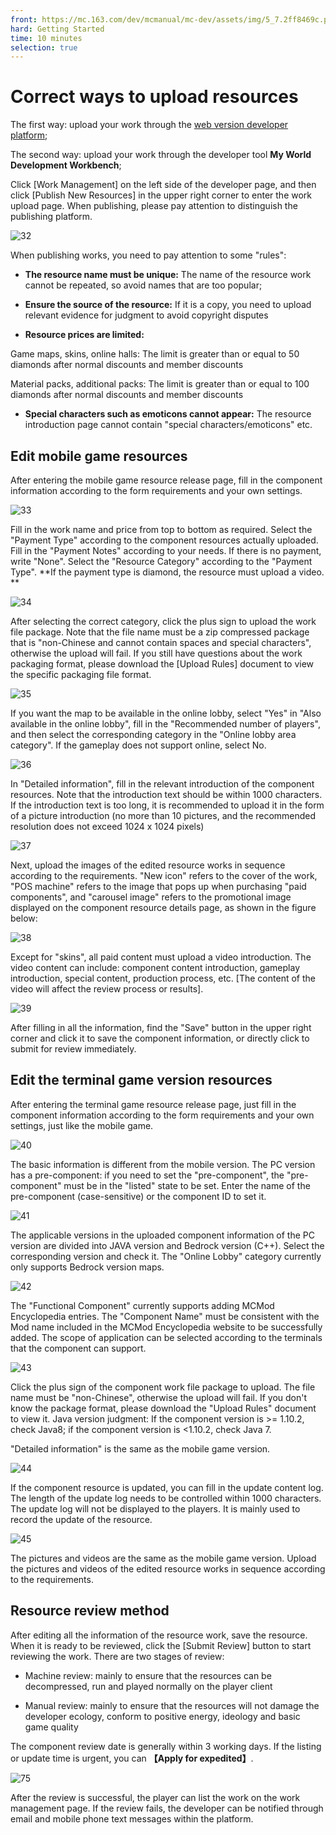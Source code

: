 ```yaml
--- 
front: https://mc.163.com/dev/mcmanual/mc-dev/assets/img/5_7.2ff8469c.png 
hard: Getting Started 
time: 10 minutes 
selection: true 
--- 
```

# Correct ways to upload resources 

The first way: upload your work through the [web version developer platform](https://mcdev.webapp.163.com/); 

The second way: upload your work through the developer tool **My World Development Workbench**; 

Click [Work Management] on the left side of the developer page, and then click [Publish New Resources] in the upper right corner to enter the work upload page. When publishing, please pay attention to distinguish the publishing platform. 

![32](./images/5_1.png) 

When publishing works, you need to pay attention to some "rules": 

- **The resource name must be unique:** The name of the resource work cannot be repeated, so avoid names that are too popular; 

- **Ensure the source of the resource:** If it is a copy, you need to upload relevant evidence for judgment to avoid copyright disputes 

- **Resource prices are limited:** 

Game maps, skins, online halls: The limit is greater than or equal to 50 diamonds after normal discounts and member discounts 

Material packs, additional packs: The limit is greater than or equal to 100 diamonds after normal discounts and member discounts 

- **Special characters such as emoticons cannot appear:** The resource introduction page cannot contain "special characters/emoticons" etc. 

## Edit mobile game resources 

After entering the mobile game resource release page, fill in the component information according to the form requirements and your own settings. 

![33](./images/5_2.png) 

Fill in the work name and price from top to bottom as required. Select the "Payment Type" according to the component resources actually uploaded. Fill in the "Payment Notes" according to your needs. If there is no payment, write "None". Select the "Resource Category" according to the "Payment Type". **If the payment type is diamond, the resource must upload a video. ** 

![34](./images/5_3.png) 

After selecting the correct category, click the plus sign to upload the work file package. Note that the file name must be a zip compressed package that is "non-Chinese and cannot contain spaces and special characters", otherwise the upload will fail. If you still have questions about the work packaging format, please download the [Upload Rules] document to view the specific packaging file format. 

![35](./images/5_4.png) 

If you want the map to be available in the online lobby, select "Yes" in "Also available in the online lobby", fill in the "Recommended number of players", and then select the corresponding category in the "Online lobby area category". If the gameplay does not support online, select No. 

![36](./images/5_5.png) 

In "Detailed information", fill in the relevant introduction of the component resources. Note that the introduction text should be within 1000 characters. If the introduction text is too long, it is recommended to upload it in the form of a picture introduction (no more than 10 pictures, and the recommended resolution does not exceed 1024 x 1024 pixels)


![37](./images/5_6.png) 

Next, upload the images of the edited resource works in sequence according to the requirements. "New icon" refers to the cover of the work, "POS machine" refers to the image that pops up when purchasing "paid components", and "carousel image" refers to the promotional image displayed on the component resource details page, as shown in the figure below: 

![38](./images/5_7.png) 

Except for "skins", all paid content must upload a video introduction. The video content can include: component content introduction, gameplay introduction, special content, production process, etc. [The content of the video will affect the review process or results]. 

![39](./images/5_8.png) 

After filling in all the information, find the "Save" button in the upper right corner and click it to save the component information, or directly click to submit for review immediately. 

## Edit the terminal game version resources 

After entering the terminal game resource release page, just fill in the component information according to the form requirements and your own settings, just like the mobile game. 

![40](./images/5_9.png) 

The basic information is different from the mobile version. The PC version has a pre-component: if you need to set the "pre-component", the "pre-component" must be in the "listed" state to be set. Enter the name of the pre-component (case-sensitive) or the component ID to set it. 

![41](./images/5_10.png) 

The applicable versions in the uploaded component information of the PC version are divided into JAVA version and Bedrock version (C++). Select the corresponding version and check it. The "Online Lobby" category currently only supports Bedrock version maps. 

![42](./images/5_11.png) 

The "Functional Component" currently supports adding MCMod Encyclopedia entries. The "Component Name" must be consistent with the Mod name included in the MCMod Encyclopedia website to be successfully added. The scope of application can be selected according to the terminals that the component can support. 

![43](./images/5_12.png) 

Click the plus sign of the component work file package to upload. The file name must be "non-Chinese", otherwise the upload will fail. If you don't know the package format, please download the "Upload Rules" document to view it. Java version judgment: If the component version is >= 1.10.2, check Java8; if the component version is <1.10.2, check Java 7. 

"Detailed information" is the same as the mobile game version. 

![44](./images/5_13.png) 

If the component resource is updated, you can fill in the update content log. The length of the update log needs to be controlled within 1000 characters. The update log will not be displayed to the players. It is mainly used to record the update of the resource. 

![45](./images/5_14.png) 

The pictures and videos are the same as the mobile game version. Upload the pictures and videos of the edited resource works in sequence according to the requirements. 

## Resource review method 

After editing all the information of the resource work, save the resource. When it is ready to be reviewed, click the [Submit Review] button to start reviewing the work. There are two stages of review: 

- Machine review: mainly to ensure that the resources can be decompressed, run and played normally on the player client 

- Manual review: mainly to ensure that the resources will not damage the developer ecology, conform to positive energy, ideology and basic game quality 


The component review date is generally within 3 working days. If the listing or update time is urgent, you can **【Apply for expedited】**. 

![75](./images/5_17.png) 

After the review is successful, the player can list the work on the work management page. If the review fails, the developer can be notified through email and mobile phone text messages within the platform. 


